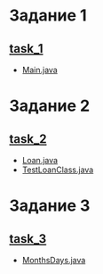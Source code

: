# Задание 1
## [task_1](https://github.com/Derev005/Java/tree/main/prac_8/task_1)
 - [Main.java](https://github.com/Derev005/Java/blob/main/prac_8/task_1/Main.java)
# Задание 2
## [task_2](https://github.com/Derev005/Java/tree/main/prac_8/task_2)
 - [Loan.java](https://github.com/Derev005/Java/blob/main/prac_8/task_2/Loan.java)
 - [TestLoanClass.java](https://github.com/Derev005/Java/blob/main/prac_8/task_2/TestLoanClass.java)
# Задание 3
## [task_3](https://github.com/Derev005/Java/tree/main/prac_8/task_3)
 - [MonthsDays.java](https://github.com/Derev005/Java/blob/main/prac_8/task_3/MonthsDays.java)
